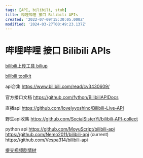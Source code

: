 ```yaml
---
tags: [API, bilibili, stub]
title: 哔哩哔哩 接口 Bilibili APIs
created: '2022-07-09T15:30:05.000Z'
modified: '2024-03-27T00:49:23.137Z'
---
```


# 哔哩哔哩 接口 Bilibili APIs

[bilibili上传工具 biliup](https://github.com/biliup/biliup)

[bilibili toolkit](https://github.com/Hsury/Bilibili-Toolkit)

api合集
https://www.bilibili.com/read/cv3430609/

官方接口文档
https://github.com/fython/BilibiliAPIDocs

直播api
https://github.com/lovelyyoshino/Bilibili-Live-API

野生api收集
https://github.com/SocialSisterYi/bilibili-API-collect

python api
https://github.com/MoyuScript/bilibili-api
https://github.com/Nemo2011/bilibili-api (current)
https://github.com/Vespa314/bilibili-api

[提交视频剧情树](https://nemo2011.github.io/bilibili-api/#/examples/interactive_video)
